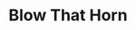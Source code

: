 ---
title: Blow That Horn
picture: blowThatHorn.jpg
viewer_title: Blow That Horn
thumbnail: blowThatHorn_t.jpg
alt: Blow That Horn
medium: Pencil
width: 10.5"
height: 13.5"
---